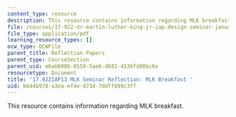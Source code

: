 ```yaml
---
content_type: resource
description: This resource contains information regarding MLK breakfast.
file: /courses/17-922-dr-martin-luther-king-jr-iap-design-seminar-january-iap-2013/b644b978a3eaef4ed7347ddff899c3ff_MIT17_922IAP13_RefPapr1A.pdf
file_type: application/pdf
learning_resource_types: []
ocw_type: OCWFile
parent_title: Reflection Papers
parent_type: CourseSection
parent_uid: e6ab6006-8559-5ae6-d681-4536fd08bc6e
resourcetype: Document
title: '17.922IAP13 MLK Seminar Reflection: MLK Breakfast '
uid: b644b978-a3ea-ef4e-d734-7ddff899c3ff
---
```

This resource contains information regarding MLK breakfast.

